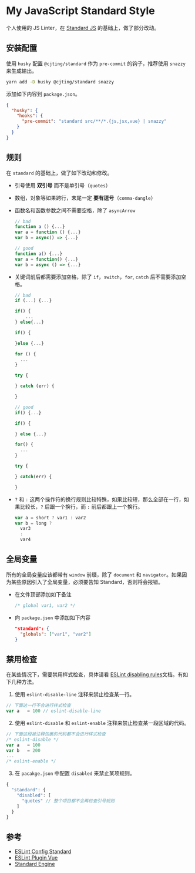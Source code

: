 # My JavaScript Standard Style

个人使用的 JS Linter，在 [Standard JS] 的基础上，做了部分改动。

## 安装配置

使用 `husky` 配置 `@cjting/standard` 作为 `pre-commit` 的钩子，推荐使用 `snazzy` 来生成输出。

```bash
yarn add -D husky @cjting/standard snazzy
```

添加如下内容到 `package.json`。

```json
{
  "husky": {
    "hooks": {
      "pre-commit": "standard src/**/*.{js,jsx,vue} | snazzy"
    }
  }
}
```

## 规则

在 `standard` 的基础上，做了如下改动和修改。

- 引号使用 **双引号** 而不是单引号（`quotes`）
- 数组，对象等如果跨行，末尾一定 **要有逗号**（`comma-dangle`）
- 函数名和函数参数之间不需要空格，除了 `asyncArrow`

  ```javascript
  // bad
  function a () {...}
  var a = function () {...}
  var b = async() => {...}
  
  // good
  function a() {...}
  var a = function() {...}
  var b = async () => {...}
  ```

- 关键词前后都需要添加空格，除了 `if`，`switch`，`for`, `catch` 后不需要添加空格。

  ```javascript
  // bad
  if (...) {...}

  if() {
      ...
  } else{...}

  if() {

  }else {...}

  for () {
    ...
  }

  try {

  } catch (err) {

  }

  // good
  if() {...}

  if() {

  } else {...}

  for() {
    ...
  }

  try {

  } catch(err) {

  }
  ```

- `?` 和 `:` 这两个操作符的换行规则比较特殊，如果比较短，那么全部在一行，如果比较长，`?` 后跟一个换行，而 `:` 前后都跟上一个换行。

  ```javascript
  var a = short ? var1 : var2
  var b = long ?
    var3
    :
    var4
  ```

## 全局变量

所有的全局变量应该都带有 `window` 前缀，除了 `document` 和 `navigator`。如果因为某些原因引入了全局变量，必须要告知 Standard，否则将会报错。

- 在文件顶部添加如下备注

  ```javascript
  /* global var1, var2 */
  ```

- 向 `package.json` 中添加如下内容

  ```json
  "standard": {
    "globals": ["var1", "var2"]
  }
  ```

## 禁用检查

在某些情况下，需要禁用样式检查，具体请看 [ESLint disabling rules](http://eslint.org/docs/user-guide/configuring#disabling-rules-with-inline-comments)文档。有如下几种方法。

1. 使用 `eslint-disable-line` 注释来禁止检查某一行。

```javascript
// 下面这一行不会进行样式检查
var a   = 100 // eslint-disable-line 
```

2. 使用 `eslint-disable` 和 `eslint-enable` 注释来禁止检查某一段区域的代码。

```javascript
// 下面这段被注释包裹的代码都不会进行样式检查
/* eslint-disable */
var a   = 100
var b   = 200
...
/* eslint-enable */
```

3. 在 `pacakge.json` 中配置 `disabled` 来禁止某项规则。

```js
{
  "standard": {
    "disabled": [
      "quotes" // 整个项目都不会再检查引号规则
    ]
  }
}
```


## 参考

- [ESLint Config Standard](https://github.com/standard/eslint-config-standard)
- [ESLint Plugin Vue](https://eslint.vuejs.org/)
- [Standard Engine](https://www.npmjs.com/package/standard-engine)

[Standard JS]: https://github.com/feross/standard
